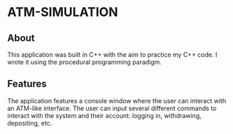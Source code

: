# ATM-SIMULATION
## About
This application was built in C++ with the aim to practice my C++ code. I wrote it using the procedural programming paradigm.
## Features
The application features a console window where the user can interact with an ATM-like interface. The user can input several different commands to interact with the system and their account: logging in, withdrawing, depositing, etc.
